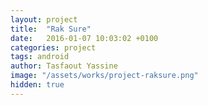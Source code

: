 ```yaml
---
layout: project
title:  "Rak Sure"
date:   2016-01-07 10:03:02 +0100
categories: project
tags: android
author: Tasfaout Yassine
image: "/assets/works/project-raksure.png"
hidden: true
---
```

